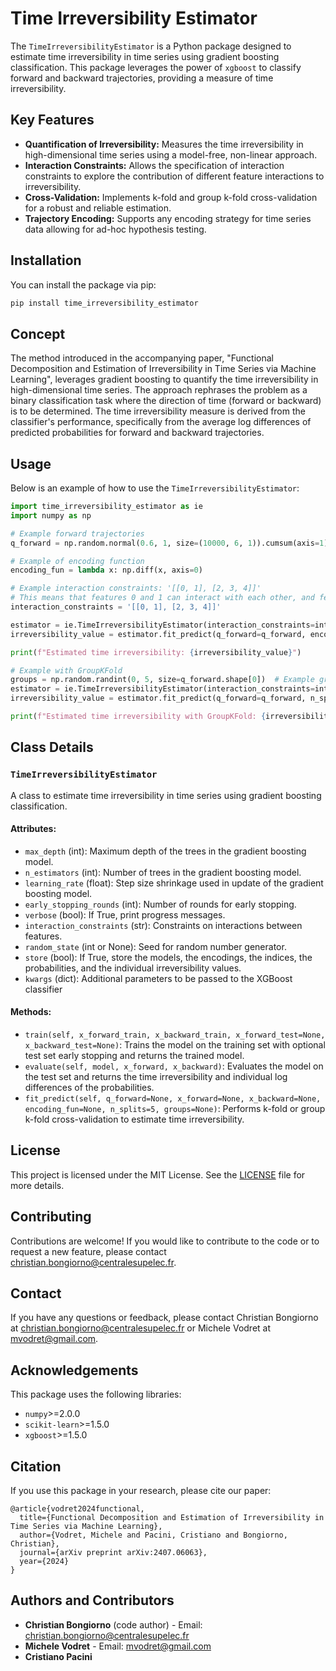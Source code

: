 # Time Irreversibility Estimator

The `TimeIrreversibilityEstimator` is a Python package designed to estimate time irreversibility in time series using gradient boosting classification. This package leverages the power of `xgboost` to classify forward and backward trajectories, providing a measure of time irreversibility.

## Key Features

- **Quantification of Irreversibility:** Measures the time irreversibility in high-dimensional time series using a model-free, non-linear approach.
- **Interaction Constraints:** Allows the specification of interaction constraints to explore the contribution of different feature interactions to irreversibility.
- **Cross-Validation:** Implements k-fold and group k-fold cross-validation for a robust and reliable estimation.
- **Trajectory Encoding:** Supports any encoding strategy for time series data allowing for ad-hoc hypothesis testing.

## Installation

You can install the package via pip:

```bash
pip install time_irreversibility_estimator
```

## Concept

The method introduced in the accompanying paper, "Functional Decomposition and Estimation of Irreversibility in Time Series via Machine Learning", leverages gradient boosting to quantify the time irreversibility in high-dimensional time series. The approach rephrases the problem as a binary classification task where the direction of time (forward or backward) is to be determined. The time irreversibility measure is derived from the classifier's performance, specifically from the average log differences of predicted probabilities for forward and backward trajectories.

## Usage

Below is an example of how to use the `TimeIrreversibilityEstimator`:

```python
import time_irreversibility_estimator as ie
import numpy as np

# Example forward trajectories
q_forward = np.random.normal(0.6, 1, size=(10000, 6, 1)).cumsum(axis=1)

# Example of encoding function
encoding_fun = lambda x: np.diff(x, axis=0)

# Example interaction constraints: '[[0, 1], [2, 3, 4]]'
# This means that features 0 and 1 can interact with each other, and features 2, 3, and 4 can interact with each other.
interaction_constraints = '[[0, 1], [2, 3, 4]]'

estimator = ie.TimeIrreversibilityEstimator(interaction_constraints=interaction_constraints, verbose=True, random_state=0)
irreversibility_value = estimator.fit_predict(q_forward=q_forward, encoding_fun=encoding_fun)

print(f"Estimated time irreversibility: {irreversibility_value}")

# Example with GroupKFold
groups = np.random.randint(0, 5, size=q_forward.shape[0])  # Example group indices
estimator = ie.TimeIrreversibilityEstimator(interaction_constraints=interaction_constraints, verbose=True, random_state=0)
irreversibility_value = estimator.fit_predict(q_forward=q_forward, n_splits=5, groups=groups, encoding_fun=encoding_fun)

print(f"Estimated time irreversibility with GroupKFold: {irreversibility_value}")
```

## Class Details

### `TimeIrreversibilityEstimator`

A class to estimate time irreversibility in time series using gradient boosting classification.

#### Attributes:
- `max_depth` (int): Maximum depth of the trees in the gradient boosting model.
- `n_estimators` (int): Number of trees in the gradient boosting model.
- `learning_rate` (float): Step size shrinkage used in update of the gradient boosting model.
- `early_stopping_rounds` (int): Number of rounds for early stopping.
- `verbose` (bool): If True, print progress messages.
- `interaction_constraints` (str): Constraints on interactions between features.
- `random_state` (int or None): Seed for random number generator.
- `store` (bool): If True, store the models, the encodings, the indices, the probabilities, and the individual irreversibility values.
- `kwargs` (dict): Additional parameters to be passed to the XGBoost classifier

#### Methods:
- `train(self, x_forward_train, x_backward_train, x_forward_test=None, x_backward_test=None)`: Trains the model on the training set with optional test set early stopping and returns the trained model.
- `evaluate(self, model, x_forward, x_backward)`: Evaluates the model on the test set and returns the time irreversibility and individual log differences of the probabilities.
- `fit_predict(self, q_forward=None, x_forward=None, x_backward=None, encoding_fun=None, n_splits=5, groups=None)`: Performs k-fold or group k-fold cross-validation to estimate time irreversibility.

## License

This project is licensed under the MIT License. See the [LICENSE](LICENSE) file for more details.

## Contributing

Contributions are welcome! If you would like to contribute to the code or to request a new feature, please contact [christian.bongiorno@centralesupelec.fr](mailto:christian.bongiorno@centralesupelec.fr).

## Contact

If you have any questions or feedback, please contact Christian Bongiorno at [christian.bongiorno@centralesupelec.fr](mailto:christian.bongiorno@centralesupelec.fr) or Michele Vodret at [mvodret@gmail.com](mailto:mvodret@gmail.com).

## Acknowledgements

This package uses the following libraries:
- `numpy`>=2.0.0
- `scikit-learn`>=1.5.0
- `xgboost`>=1.5.0

## Citation

If you use this package in your research, please cite our paper:

```
@article{vodret2024functional,
  title={Functional Decomposition and Estimation of Irreversibility in Time Series via Machine Learning},
  author={Vodret, Michele and Pacini, Cristiano and Bongiorno, Christian},
  journal={arXiv preprint arXiv:2407.06063},
  year={2024}
}
```

## Authors and Contributors
- **Christian Bongiorno** (code author) - Email: [christian.bongiorno@centralesupelec.fr](mailto:christian.bongiorno@centralesupelec.fr)
- **Michele Vodret** - Email: [mvodret@gmail.com](mailto:mvodret@gmail.com)
- **Cristiano Pacini** 
```
